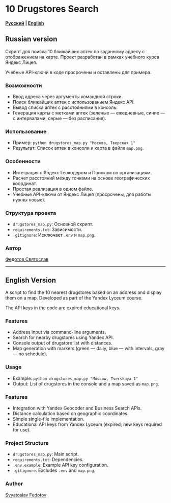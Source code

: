 # 10 Drugstores Search
**[Русский](#russian-version) | [English](#english-version)**

## Russian version
Скрипт для поиска 10 ближайших аптек по заданному адресу с отображением на карте. Проект разработан в рамках учебного курса Яндекс Лицея.

Учебные API-ключи в коде просрочены и оставлены для примера.
### Возможности
- Ввод адреса через аргументы командной строки.
- Поиск ближайших аптек с использованием Яндекс API.
- Вывод списка аптек с расстояниями в консоль.
- Генерация карты с метками аптек (зеленые — ежедневные, синие — с интервалами, серые — без расписания).

### Использование
- Пример: `python drugstores_map.py "Москва, Тверская 1"`
- Результат: Список аптек в консоли и карта в файле `map.png`.

### Особенности
- Интеграция с Яндекс Геокодером и Поиском по организациям.
- Расчет расстояний между точками на основе географических координат.
- Простая реализация в одном файле.
- Учебные API-ключи от Яндекс Лицея (просрочены, для работы нужны новые).

### Структура проекта
- `drugstores_map.py`: Основной скрипт.
- `requirements.txt`: Зависимости.
- `.gitignore`: Исключает `.env` и `map.png`.

### Автор
[Федотов Святослав](https://github.com/FedotovSvyatoslav)

---

## English Version
A script to find the 10 nearest drugstores based on an address and display them on a map. Developed as part of the Yandex Lyceum course.

The API keys in the code are expired educational keys.
### Features
- Address input via command-line arguments.
- Search for nearby drugstores using Yandex API.
- Console output of drugstore list with distances.
- Map generation with markers (green — daily, blue — with intervals, gray — no schedule).

### Usage
- Example: `python drugstores_map.py "Moscow, Tverskaya 1"`
- Output: List of drugstores in the console and a map saved as `map.png`.

### Features
- Integration with Yandex Geocoder and Business Search APIs.
- Distance calculation based on geographic coordinates.
- Simple single-file implementation.
- Educational API keys from Yandex Lyceum (expired; new keys required for use).

### Project Structure
- `drugstores_map.py`: Main script.
- `requirements.txt`: Dependencies.
- `.env.example`: Example API key configuration.
- `.gitignore`: Excludes `.env` and `map.png`.

### Author
[Svyatoslav Fedotov](https://github.com/FedotovSvyatoslav)